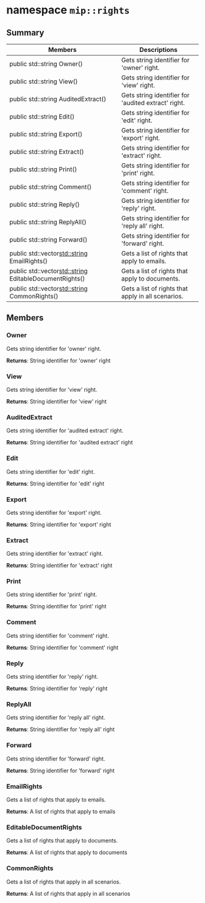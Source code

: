 # namespace `mip::rights` 
  
## Summary
 Members                        | Descriptions                                
--------------------------------|---------------------------------------------
 public std::string Owner()       |  Gets string identifier for 'owner' right.
 public std::string View()       |  Gets string identifier for 'view' right.
 public std::string AuditedExtract()       |  Gets string identifier for 'audited extract' right.
 public std::string Edit()       |  Gets string identifier for 'edit' right.
 public std::string Export()       |  Gets string identifier for 'export' right.
 public std::string Extract()       |  Gets string identifier for 'extract' right.
 public std::string Print()       |  Gets string identifier for 'print' right.
 public std::string Comment()       |  Gets string identifier for 'comment' right.
 public std::string Reply()       |  Gets string identifier for 'reply' right.
 public std::string ReplyAll()       |  Gets string identifier for 'reply all' right.
 public std::string Forward()       |  Gets string identifier for 'forward' right.
public std::vector<std::string> EmailRights()       |  Gets a list of rights that apply to emails.
public std::vector<std::string> EditableDocumentRights()       |  Gets a list of rights that apply to documents.
public std::vector<std::string> CommonRights()       |  Gets a list of rights that apply in all scenarios.
  
## Members
  
### Owner
Gets string identifier for 'owner' right.

  
**Returns**: String identifier for 'owner' right
  
### View
Gets string identifier for 'view' right.

  
**Returns**: String identifier for 'view' right
  
### AuditedExtract
Gets string identifier for 'audited extract' right.

  
**Returns**: String identifier for 'audited extract' right
  
### Edit
Gets string identifier for 'edit' right.

  
**Returns**: String identifier for 'edit' right
  
### Export
Gets string identifier for 'export' right.

  
**Returns**: String identifier for 'export' right
  
### Extract
Gets string identifier for 'extract' right.

  
**Returns**: String identifier for 'extract' right
  
### Print
Gets string identifier for 'print' right.

  
**Returns**: String identifier for 'print' right
  
### Comment
Gets string identifier for 'comment' right.

  
**Returns**: String identifier for 'comment' right
  
### Reply
Gets string identifier for 'reply' right.

  
**Returns**: String identifier for 'reply' right
  
### ReplyAll
Gets string identifier for 'reply all' right.

  
**Returns**: String identifier for 'reply all' right
  
### Forward
Gets string identifier for 'forward' right.

  
**Returns**: String identifier for 'forward' right
  
### EmailRights
Gets a list of rights that apply to emails.

  
**Returns**: A list of rights that apply to emails
  
### EditableDocumentRights
Gets a list of rights that apply to documents.

  
**Returns**: A list of rights that apply to documents
  
### CommonRights
Gets a list of rights that apply in all scenarios.

  
**Returns**: A list of rights that apply in all scenarios